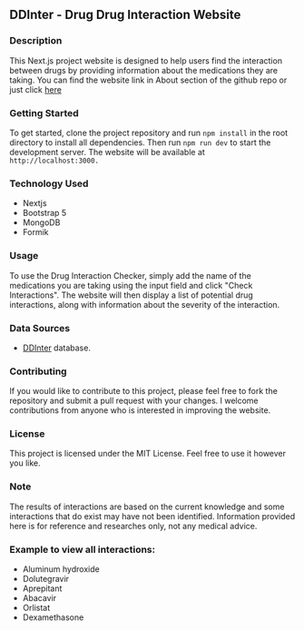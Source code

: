 ## DDInter - Drug Drug Interaction Website

### Description

This Next.js project website is designed to help users find the interaction between drugs by providing information about the medications they are taking. You can find the website link in About section of the github repo or just click [here](https://ddinter-main.vercel.app/)

### Getting Started

To get started, clone the project repository and run `npm install` in the root directory to install all dependencies. Then run `npm run dev` to start the development server. The website will be available at `http://localhost:3000.`

### Technology Used
- Nextjs
- Bootstrap 5
- MongoDB
- Formik

### Usage
To use the Drug Interaction Checker, simply add the name of the medications you are taking using the input field and click "Check Interactions". The website will then display a list of potential drug interactions, along with information about the severity of the interaction.

### Data Sources
- [DDInter](http://ddinter.scbdd.com/) database.

### Contributing
If you would like to contribute to this project, please feel free to fork the repository and submit a pull request with your changes. I welcome contributions from anyone who is interested in improving the website.

### License
This project is licensed under the MIT License. Feel free to use it however you like.

### Note
The results of interactions are based on the current knowledge and some interactions that do exist may have not been identified. Information provided here is for reference and researches only, not any medical advice.

### Example to view all interactions:
- Aluminum hydroxide
- Dolutegravir
- Aprepitant
- Abacavir
- Orlistat
- Dexamethasone